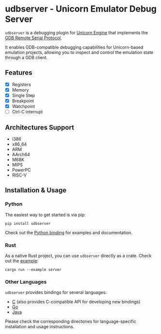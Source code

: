 # udbserver - Unicorn Emulator Debug Server

`udbserver` is a debugging plugin for [Unicorn Engine](https://www.unicorn-engine.org/) that implements the [GDB Remote Serial Protocol](https://sourceware.org/gdb/onlinedocs/gdb/Remote-Protocol.html).

It enables GDB-compatible debugging capabilities for Unicorn-based emulation projects, allowing you to inspect and control the emulation state through a GDB client.

## Features

* [x] Registers
* [x] Memory
* [x] Single Step
* [x] Breakpoint
* [x] Watchpoint
* [ ] Ctrl-C interrupt

## Architectures Support

* i386
* x86\_64
* ARM
* AArch64
* M68K
* MIPS
* PowerPC
* RISC-V

## Installation & Usage

### Python

The easiest way to get started is via pip:

``
pip install udbserver
``

Check out the [Python binding](bindings/python) for examples and documentation.

### Rust

As a native Rust project, you can use `udbserver` directly as a crate. Check out the [example](examples/server.rs):

``
cargo run --example server
``

### Other Languages

`udbserver` provides bindings for several languages:

* [C](bindings/c) (also provides C-compatible API for developing new bindings)
* [Go](bindings/go)
* [Java](bindings/java)

Please check the corresponding directories for language-specific installation and usage instructions.
